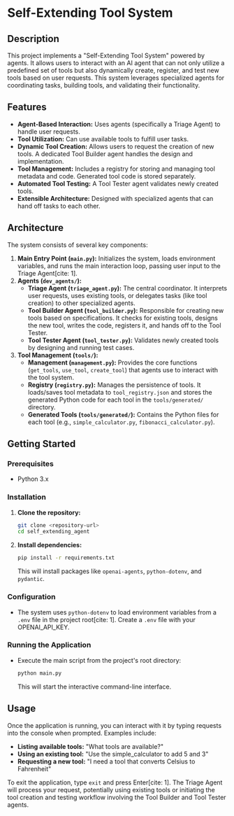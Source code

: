 # Self-Extending Tool System

## Description

This project implements a "Self-Extending Tool System" powered by agents. It allows users to interact with an AI agent that can not only utilize a predefined set of tools but also dynamically create, register, and test new tools based on user requests. This system leverages specialized agents for coordinating tasks, building tools, and validating their functionality.

## Features

* **Agent-Based Interaction:** Uses agents (specifically a Triage Agent) to handle user requests.
* **Tool Utilization:** Can use available tools to fulfill user tasks.
* **Dynamic Tool Creation:** Allows users to request the creation of new tools. A dedicated Tool Builder agent handles the design and implementation.
* **Tool Management:** Includes a registry for storing and managing tool metadata and code. Generated tool code is stored separately.
* **Automated Tool Testing:** A Tool Tester agent validates newly created tools.
* **Extensible Architecture:** Designed with specialized agents that can hand off tasks to each other.

## Architecture

The system consists of several key components:

1.  **Main Entry Point (`main.py`):** Initializes the system, loads environment variables, and runs the main interaction loop, passing user input to the Triage Agent[cite: 1].
2.  **Agents (`dev_agents/`):**
    * **Triage Agent (`triage_agent.py`):** The central coordinator. It interprets user requests, uses existing tools, or delegates tasks (like tool creation) to other specialized agents.
    * **Tool Builder Agent (`tool_builder.py`):** Responsible for creating new tools based on specifications. It checks for existing tools, designs the new tool, writes the code, registers it, and hands off to the Tool Tester.
    * **Tool Tester Agent (`tool_tester.py`):** Validates newly created tools by designing and running test cases.
3.  **Tool Management (`tools/`):**
    * **Management (`management.py`):** Provides the core functions (`get_tools`, `use_tool`, `create_tool`) that agents use to interact with the tool system.
    * **Registry (`registry.py`):** Manages the persistence of tools. It loads/saves tool metadata to `tool_registry.json` and stores the generated Python code for each tool in the `tools/generated/` directory.
    * **Generated Tools (`tools/generated/`):** Contains the Python files for each tool (e.g., `simple_calculator.py`, `fibonacci_calculator.py`).

## Getting Started

### Prerequisites

* Python 3.x

### Installation

1.  **Clone the repository:**
    ```bash
    git clone <repository-url>
    cd self_extending_agent
    ```
2.  **Install dependencies:**
    ```bash
    pip install -r requirements.txt
    ```
    This will install packages like `openai-agents`, `python-dotenv`, and `pydantic`.

### Configuration

* The system uses `python-dotenv` to load environment variables from a `.env` file in the project root[cite: 1]. Create a `.env` file with your OPENAI_API_KEY. 

### Running the Application

* Execute the main script from the project's root directory:
    ```bash
    python main.py
    ```
    This will start the interactive command-line interface.

## Usage

Once the application is running, you can interact with it by typing requests into the console when prompted. Examples include:

* **Listing available tools:** "What tools are available?"
* **Using an existing tool:** "Use the simple_calculator to add 5 and 3"
* **Requesting a new tool:** "I need a tool that converts Celsius to Fahrenheit"

To exit the application, type `exit` and press Enter[cite: 1]. The Triage Agent will process your request, potentially using existing tools or initiating the tool creation and testing workflow involving the Tool Builder and Tool Tester agents.
